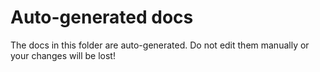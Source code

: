 # Auto-generated docs

The docs in this folder are auto-generated. Do not edit them manually or your changes will be lost!
